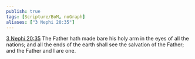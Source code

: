 ```yaml
---
publish: true
tags: [Scripture/BoM, noGraph]
aliases: ["3 Nephi 20:35"]
---
```

[3 Nephi 20:35](https://churchofjesuschrist.org/study/scriptures/bofm/3-ne/20?lang=eng&id=p35#p35) The Father hath made bare his holy arm in the eyes of all the nations; and all the ends of the earth shall see the salvation of the Father; and the Father and I are one.
